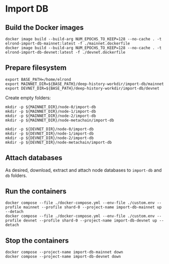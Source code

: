 # Import DB

## Build the Docker images

```
docker image build --build-arg NUM_EPOCHS_TO_KEEP=128 --no-cache . -t elrond-import-db-mainnet:latest -f ./mainnet.dockerfile 
docker image build --build-arg NUM_EPOCHS_TO_KEEP=128 --no-cache . -t elrond-import-db-devnet:latest -f ./devnet.dockerfile
```

## Prepare filesystem

```
export BASE_PATH=/home/elrond
export MAINNET_DIR=${BASE_PATH}/deep-history-workdir/import-db/mainnet
export DEVNET_DIR=${BASE_PATH}/deep-history-workdir/import-db/devnet
```

Create empty folders:

```
mkdir -p ${MAINNET_DIR}/node-0/import-db
mkdir -p ${MAINNET_DIR}/node-1/import-db
mkdir -p ${MAINNET_DIR}/node-2/import-db
mkdir -p ${MAINNET_DIR}/node-metachain/import-db

mkdir -p ${DEVNET_DIR}/node-0/import-db
mkdir -p ${DEVNET_DIR}/node-1/import-db
mkdir -p ${DEVNET_DIR}/node-2/import-db
mkdir -p ${DEVNET_DIR}/node-metachain/import-db
```

## Attach databases

As desired, download, extract and attach node databases to `import-db` and `db` folders.

## Run the containers

```
docker compose --file ./docker-compose.yml --env-file ./custom.env --profile mainnet --profile shard-0 --project-name import-db-mainnet up --detach
docker compose --file ./docker-compose.yml --env-file ./custom.env --profile devnet --profile shard-0 --project-name import-db-devnet up --detach
```

## Stop the containers

```
docker compose --project-name import-db-mainnet down
docker compose --project-name import-db-devnet down
```
